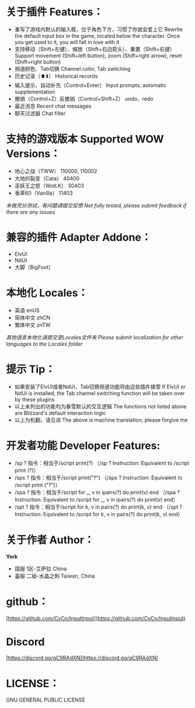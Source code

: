 
# 关于插件 Features：
- 重写了游戏内默认的输入框，位于角色下方，习惯了你就会爱上它 Rewrite the default input box in the game, located below the character. Once you get used to it, you will fall in love with it
- 支持移动（Shift+左键）、缩放（Shift+右边箭头）、重置（Shift+右键）Support movement (Shift+left button), zoom (Shift+right arrow), reset (Shift+right button)
- 频道颜色、Tab切换 Channel color, Tab switching
- 历史记录（⬆️⬇️） Historical records
- 输入提示、自动补充（Control+Enter） Input prompts, automatic supplementation
- 撤销（Control+Z）反撤销（Control+Shift+Z） undo、redo
- 最近消息 Recent chat messages
- 聊天过滤器 Chat filter

# 支持的游戏版本 Supported WOW Versions：
- 地心之战（TWW） 110000, 110002
- 大地的裂变（Cata） 40400
- 巫妖王之怒（WotLK） 30403
- 香草60（Vanilla） 11403

*未做充分测试，有问题请提交反馈 Not fully tested, please submit feedback if there are any issues*

# 兼容的插件 Adapter Addone：
- ElvUI
- NdUI
- 大脚（BigFoot）

# 本地化 Locales：
- 英语 enUS
- 简体中文 zhCN
- 繁体中文 znTW

*其他语言本地化请提交至Locales文件夹 Please submit localization for other languages to the Locales folder*

# 提示 Tip：
- 如果安装了ElvUI或者NdUI，Tab切换频道功能将由这些插件接管 If ElvUI or NdUI is installed, the Tab channel switching function will be taken over by these plugins
- 以上未列出的功能均为暴雪默认的交互逻辑 The functions not listed above are Blizzard's default interaction logic
- 以上为机翻，请见谅 The above is machine translation, please forgive me

# 开发者功能 Developer Features:
- /sp ? 指令：相当于/script print(?) （/sp ?  Instruction: Equivalent to /script print (?)）
- /sps ? 指令：相当于/script print("?") （/sps ?  Instruction: Equivalent to /script print ("?")）
- /spa ? 指令：相当于/script for _, v in ipairs(?) do print(v) end （/spa ?  Instruction: Equivalent to /script for _, v in ipairs(?) do print(v) end）
- /spt ? 指令：相当于/script for k, v in pairs(?) do print(k, v) end （/spt ?  Instruction: Equivalent to /script for k, v in pairs(?) do print(k, v) end）

# 关于作者 Author：
**York**
- 国服 1区-艾萨拉 China
- 臺服 二組-水晶之刺 Taiwan, China

# github：
[https://github.com/CvCn/InputInput](https://github.com/CvCn/InputInput)

# Discord
[https://discord.gg/qC9RAdXN](https://discord.gg/qC9RAdXN)
# LICENSE：
GNU GENERAL PUBLIC LICENSE